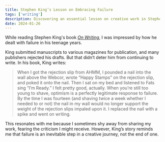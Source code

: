 ```yaml
---
title: Stephen King’s Lesson on Embracing Failure
tags: ['writing']
description: Discovering an essential lesson on creative work in Stephen King’s early encounters with rejection.
date: 2024-01-26
---
```


While reading Stephen King's book [*On Writing*](https://en.wikipedia.org/wiki/On_Writing:_A_Memoir_of_the_Craft), I was impressed by how he dealt with failure in his teenage years.

King submitted manuscripts to various magazines for publication, and many publishers rejected his drafts. But that didn’t deter him from continuing to write. In his book, King writes:

>When I got the rejection slip from AHMM, I pounded a nail into the wall above the Webcor, wrote “Happy Stamps” on the rejection slip, and poked it onto the nail. Then I sat on my bed and listened to Fats sing “I’m Ready.” I felt pretty good, actually. When you’re still too young to shave, optimism is a perfectly legitimate response to failure. By the time I was fourteen (and shaving twice a week whether I needed to or not) the nail in my wall would no longer support the weight of the rejection slips impaled upon it. I replaced the nail with a spike and went on writing.

This resonates with me because I sometimes shy away from sharing my work, fearing the criticism I might receive. However, King’s story reminds me that failure is an inevitable step in a creative journey, not the end of one.

